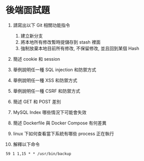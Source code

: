 # 後端面試題

1. 請寫出以下 Git 相關功能指令
    1. 建立新分支
    2. 將本地所有修改暫時提儲存到 stash 裡面
    3. 強制放棄本地目前所有修改, 不保留修改, 並且回到某個 Hash
2. 簡述 cookie 和 session
3. 舉例說明任一種  SQL injection 和防禦方式
4. 舉例說明任一種 XSS 和防禦方式
5. 舉例說明任一種 CSRF 和防禦方式
6. 簡述 GET 和 POST 差別
7. MySQL Index 哪些情況下可能會失效
8. 簡述 Dockerfile 與 Docker Compose 有何差異
9. linux 下如何查看當下系統有哪些 process 正在執行

10. 解釋以下命令

```
59 1 1,15 * * /usr/bin/backup
```


